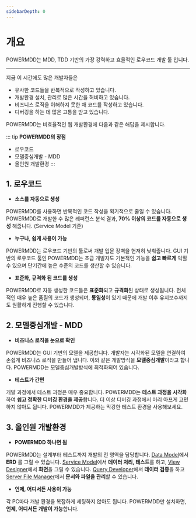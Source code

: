 ```yaml
---
sidebarDepth: 0
---
```

# 개요

POWERMDD는 MDD, TDD 기반의 가장 강력하고 효율적인 로우코드 개발 툴 입니다.

---

지금 이 시간에도 많은 개발자들은

- 유사한 코드들을 반복적으로 작성하고 있습니다.
- 개발환경 설치, 관리로 많은 시간을 허비하고 있습니다. 
- 비즈니스 로직을 이해하지 못한 채 코드를 작성하고 있습니다.     
- 디버깅을 하는 데 많은 고통을 받고 있습니다.    
   
POWERMDD는 비효율적인 웹 개발환경에 다음과 같은 해답을 제시합니다.   

::: tip <Badge type="tip" text="Remark" vertical="middle" /> <b> POWERMDD의 장점 </b>
- 로우코드
- 모델중심개발 - MDD 
- 올인원 개발환경 
:::

## 1. 로우코드

- <b>소스를 자동으로 생성 </b>

POWERMDD를 사용하면 반복적인 코드 작성을 획기적으로 줄일 수 있습니다.
POWERMDD로 개발한 수 많은 레퍼런스 분석 결과, <b>70% 이상의 코드를 자동으로 생성</b> 해줍니다. (Service Model 기준)

- <b>누구나, 쉽게 사용이 가능</b>

POWERMDD는 로우코드 기반의 툴로써 개발 입문 장벽을 현저히 낮춰줍니다.
GUI 기반의 로우코드 툴인 POWERMDD는 초급 개발자도 기본적인 기능을 <b>쉽고 빠르게</b> 익힐 수 있으며 단기간에 높은 수준의 코드를 생산할 수 있습니다.

- <b>표준화, 규격화 된 코드를 생성</b>

POWERMDD로 자동 생성한 코드들은 <b>표준화</b>되고 <b>규격화</b>된 상태로 생성됩니다.
전체적인 매우 높은 품질의 코드가 생성되며, <b>통일성</b>이 있기 때문에 개발 이후 유지보수까지도 원활하게 진행할 수 있습니다.

## 2. 모델중심개발 - MDD

- <b> 비즈니스 로직을 눈으로 확인 </b>

POWERMDD는 GUI 기반의 모델을 제공합니다.
개발자는 시각화된 모델을 연결하여 손쉽게 비즈니스 로직을 만들어 냅니다.
이와 같은 개발방식을 <b>모델중심개발</b>이라고 합니다. POWERMDD는 모델중심개발방식에 최적화되어 있습니다.

- <b> 테스트가 간편 </b>

개발 과정에서 테스트 과정은 매우 중요합니다. POWERMDD는 <b>테스트 과정을 시각화</b>하여 <b>쉽고 정확한 디버깅 환경을 제공</b>합니다. 
더 이상 디버깅 과정에서 머리 아프게 고민하지 않아도 됩니다. POWERMDD가 제공하는 막강한 테스트 환경을 사용해보세요.

## 3. 올인원 개발환경

- <b> POWERMDD 하나면 됨 </b>

POWERMDD는 설계부터 테스트까지 개발의 전 영역을 담당합니다. [Data Model](/documentation/documentation/data-model)에서 <b>ERD</b> 를 그릴 수 있습니다. [Service Model](/documentation/documentation/service-model)에서 <b>데이터 처리, 테스트</b>를 하고, [View Designer](/documentation/documentation/view-designer)에서 <b>화면</b>을 그릴 수 있습니다. [Query Developer](/documentation/documentation/query-developer)에서 <b>데이터 검증</b>을 하고 [Server File Manager](/documentation/documentation/server-file-manager)에서 <b>문서와 파일을 관리</b>할 수 있습니다.

- <b> 언제, 어디서든 사용이 가능 </b>

각 PC마다 개발 환경을 복잡하게 세팅하지 않아도 됩니다. POWERMDD만 설치하면, <b>언제, 어디서든 개발이 가능</b>합니다. 


<style type='text/css'>
  [class*="boxBorder"] { border: 1px solid #bbb; }
  [class="font20"] { font-size: 20px }
  [class*="font18"] { font-size: 18px }
  [class="boxB"] { background: #6a8bad3b;padding:10px;border-radius: 4px; }
  [class="spanBtn"] { border: 1px solid #bbb; border-radius: 4px;padding: 3px;background:white; color:dimgrey; }
  [class="spanBtnG"] { border: 1px solid #bbb; border-radius: 4px;padding: 3px;color:forestgreen; background:white;  }
  [class="spanEx"] { color: #00a4ff; }
  [class="fontB"] { color: rgb(106, 139, 173); font-size:18px }
</style>